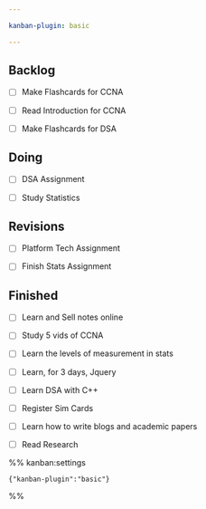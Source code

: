 ```yaml
---

kanban-plugin: basic

---
```


## Backlog

- [ ] Make Flashcards for CCNA
- [ ] Read Introduction for CCNA
- [ ] Make Flashcards for DSA


## Doing

- [ ] DSA Assignment
- [ ] Study Statistics


## Revisions

- [ ] Platform Tech Assignment
- [ ] Finish Stats Assignment


## Finished

- [ ] Learn and Sell notes online
- [ ] Study 5 vids of CCNA
- [ ] Learn the levels of measurement in stats
- [ ] Learn, for 3 days, Jquery
- [ ] Learn DSA with C++
- [ ] Register Sim Cards
- [ ] Learn how to write blogs and academic papers
- [ ] Read Research




%% kanban:settings
```
{"kanban-plugin":"basic"}
```
%%